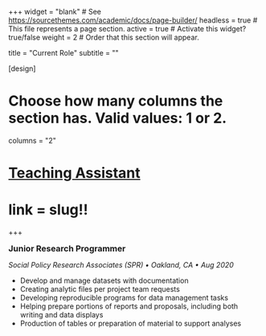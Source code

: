 +++
widget = "blank"  # See https://sourcethemes.com/academic/docs/page-builder/
headless = true  # This file represents a page section.
active = true  # Activate this widget? true/false
weight = 2  # Order that this section will appear.

title = "Current Role"
subtitle = ""

[design]
  # Choose how many columns the section has. Valid values: 1 or 2.
  columns = "2"

# <a href="current/teaching-assistant"> Teaching Assistant </a> 
# link = slug!! 
+++


<h3 
style="
margin:0px 0px 0px 0px;
padding: 0px 0px 0px 0px;
">
Junior Research Programmer  
</h3> 



*Social Policy Research Associates (SPR) • Oakland, CA • Aug 2020*  
- Develop and manage datasets with documentation 
- Creating analytic files per project team requests
- Developing reproducible programs for data management tasks
- Helping prepare portions of reports and proposals, including both writing and data displays
- Production of tables or preparation of material to support analyses

<!-- image and files for home page should be in the static folder -->



